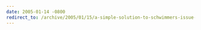 ```yaml
---
date: 2005-01-14 -0800
redirect_to: /archive/2005/01/15/a-simple-solution-to-schwimmers-issue-with-bloglines.aspx/
---
```

